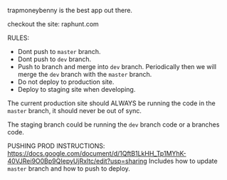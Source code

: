 trapmoneybenny is the best app out there.

checkout the site: raphunt.com

RULES:
- Dont push to `master` branch.
- Dont push to `dev` branch.
- Push to <feature> branch and merge into `dev` branch. Periodically then we will merge the `dev` branch with the `master` branch.
- Do not deploy to production site.
- Deploy to staging site when developing. 

The current production site should ALWAYS be running the code in the `master` branch, it should never be out of sync.

The staging branch could be running the `dev` branch code or a <feature> branches code.

PUSHING PROD INSTRUCTIONS:
https://docs.google.com/document/d/1QftB1LkHH_Tp1MYhK-40VJRei9O0Bp9QIepyUjRxltc/edit?usp=sharing
Includes how to update `master` branch and how to push to deploy.